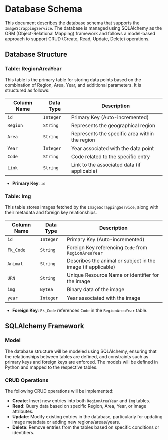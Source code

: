 # Database Schema

This document describes the database schema that supports the `ImageScrappingService`. The database is managed using SQLAlchemy as the ORM (Object-Relational Mapping) framework and follows a model-based approach to support CRUD (Create, Read, Update, Delete) operations.

## Database Structure

### **Table: RegionAreaYear**

This table is the primary table for storing data points based on the combination of Region, Area, Year, and additional parameters. It is structured as follows:

| Column Name | Data Type | Description                    |
|-------------|------------|--------------------------------|
| `id`        | `Integer`  | Primary Key (Auto-incremented) |
| `Region`    | `String`   | Represents the geographical region |
| `Area`      | `String`   | Represents the specific area within the region |
| `Year`      | `Integer`  | Year associated with the data point |
| `Code`      | `String`   | Code related to the specific entry |
| `Link`      | `String`   | Link to the associated data (if applicable) |

- **Primary Key**: `id`

### **Table: Img**

This table stores images fetched by the `ImageScrappingService`, along with their metadata and foreign key relationships.

| Column Name | Data Type   | Description                                |
|-------------|-------------|--------------------------------------------|
| `id`        | `Integer`   | Primary Key (Auto-incremented)             |
| `Fk_Code`   | `String`    | Foreign Key referencing `Code` from `RegionAreaYear` |
| `Animal`    | `String`    | Describes the animal or subject in the image (if applicable) |
| `URN`       | `String`    | Unique Resource Name or identifier for the image |
| `img`       | `Bytea`     | Binary data of the image                   |
| `year`      | `Integer`   | Year associated with the image             |

- **Foreign Key**: `Fk_Code` references `Code` in the `RegionAreaYear` table.

## SQLAlchemy Framework

### **Model**

The database structure will be modeled using SQLAlchemy, ensuring that the relationships between tables are defined, and constraints such as primary keys and foreign keys are enforced. The models will be defined in Python and mapped to the respective tables.

### **CRUD Operations**

The following CRUD operations will be implemented:

- **Create**: Insert new entries into both `RegionAreaYear` and `Img` tables.
- **Read**: Query data based on specific Region, Area, Year, or image attributes.
- **Update**: Modify existing entries in the database, particularly for updating image metadata or adding new regions/areas/years.
- **Delete**: Remove entries from the tables based on specific conditions or identifiers.
